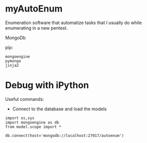 # myAutoEnum

Enumeration software that automatize tasks that I usually do while enumerating in a new pentest.

MongoDb

pip:

```
mongoengine
pymongo
jinja2
```

# Debug with iPython

Useful commands:

* Connect to the database and load the models
```
import os,sys
import mongoengine as db
from model.scope import *

db.connect(host='mongodb://localhost:27017/autoenum')
```
